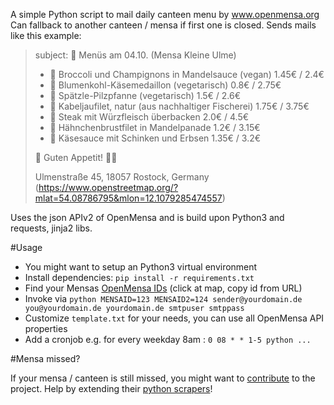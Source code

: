 A simple Python script to mail daily canteen menu by www.openmensa.org
Can fallback to another canteen / mensa if first one is closed.
Sends mails like this example:
> subject: 🍴 Menüs am 04.10. (Mensa Kleine Ulme)
> * 🥕 Broccoli und Champignons in Mandelsauce (vegan) 1.45€ / 2.4€
> * 🍳 Blumenkohl-Käsemedaillon (vegetarisch) 0.8€ / 2.75€
> * 🍳 Spätzle-Pilzpfanne (vegetarisch) 1.5€ / 2.6€
> * 🍖 Kabeljaufilet, natur (aus nachhaltiger Fischerei) 1.75€ / 3.75€
> * 🍖 Steak mit Würzfleisch überbacken 2.0€ / 4.5€
> * 🍖 Hähnchenbrustfilet in Mandelpanade 1.2€ / 3.15€
> * 🍖 Käsesauce mit Schinken und Erbsen 1.35€ / 3.2€
>
> 🍳 Guten Appetit! 👨🍳
>
> Ulmenstraße 45, 18057 Rostock, Germany (https://www.openstreetmap.org/?mlat=54.08786795&mlon=12.1079285474557)

Uses the json APIv2 of OpenMensa and is build upon Python3 and requests, jinja2 libs.

#Usage

* You might want to setup an Python3 virtual environment
* Install dependencies: `pip install -r requirements.txt`
* Find your Mensas [OpenMensa IDs](https://openmensa.org) (click at map, copy id from URL)
* Invoke via `python MENSAID=123 MENSAID2=124 sender@yourdomain.de you@yourdomain.de yourdomain.de smtpuser smtppass`
* Customize `template.txt` for your needs, you can use all OpenMensa API properties
* Add a cronjob e.g. for every weekday 8am : `0 08 * * 1-5 python ...`

#Mensa missed?

If your mensa / canteen is still missed, you might want to [contribute](https://openmensa.org/contribute) to the project. Help by extending their [python scrapers](https://github.com/mswart/openmensa-parsers)!